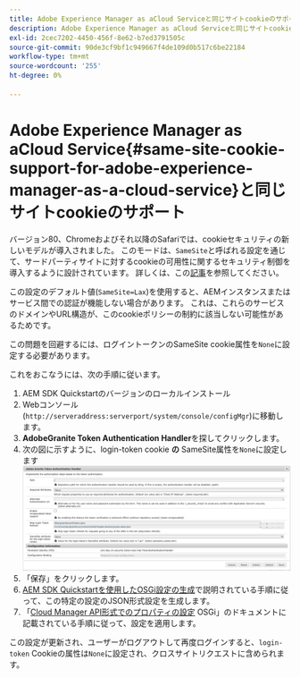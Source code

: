 ```yaml
---
title: Adobe Experience Manager as aCloud Serviceと同じサイトcookieのサポート
description: Adobe Experience Manager as aCloud Serviceと同じサイトcookieのサポート
exl-id: 2cec7202-4450-456f-8e62-b7ed3791505c
source-git-commit: 90de3cf9bf1c949667f4de109d0b517c6be22184
workflow-type: tm+mt
source-wordcount: '255'
ht-degree: 0%

---
```


# Adobe Experience Manager as aCloud Service{#same-site-cookie-support-for-adobe-experience-manager-as-a-cloud-service}と同じサイトcookieのサポート

バージョン80、Chromeおよびそれ以降のSafariでは、cookieセキュリティの新しいモデルが導入されました。 このモードは、`SameSite`と呼ばれる設定を通じて、サードパーティサイトに対するcookieの可用性に関するセキュリティ制御を導入するように設計されています。 詳しくは、この[記事](https://web.dev/samesite-cookies-explained/)を参照してください。

この設定のデフォルト値(`SameSite=Lax`)を使用すると、AEMインスタンスまたはサービス間での認証が機能しない場合があります。 これは、これらのサービスのドメインやURL構造が、このcookieポリシーの制約に該当しない可能性があるためです。

この問題を回避するには、ログイントークンのSameSite cookie属性を`None`に設定する必要があります。

これをおこなうには、次の手順に従います。

1. AEM SDK Quickstartのバージョンのローカルインストール
1. Webコンソール(`http://serveraddress:serverport/system/console/configMgr`)に移動します。
1. **AdobeGranite Token Authentication Handler**&#x200B;を探してクリックします。
1. 次の図に示すように、login-token cookie **の** SameSite属性を`None`に設定します
   ![サムサイト](/help/security/assets/samesite1.png)
1. 「保存」をクリックします。
1. [AEM SDK Quickstartを使用したOSGi設定の生成](/help/implementing/deploying/configuring-osgi.md#generating-osgi-configurations-using-the-aem-sdk-quickstart)で説明されている手順に従って、この特定の設定のJSON形式設定を生成します。
1. 「[Cloud Manager API形式でのプロパティの設定](/help/implementing/deploying/configuring-osgi.md#cloud-manager-api-format-for-setting-properties) OSGi」のドキュメントに記載されている手順に従って、設定を適用します。

この設定が更新され、ユーザーがログアウトして再度ログインすると、`login-token` Cookieの属性は`None`に設定され、クロスサイトリクエストに含められます。
